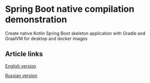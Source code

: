 # Spring Boot native compilation demonstration
Create native Kotlin Spring Boot skeleton application with Gradle and GraalVM for desktop and docker images

## Article links
[English version](https://habr.com/en/articles/760174/)

[Russian version](https://habr.com/ru/articles/760074/)
